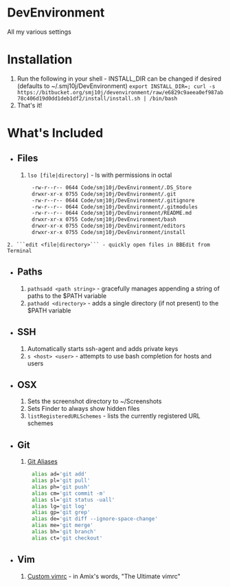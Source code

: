 DevEnvironment
==============

All my various settings

# Installation #

1. Run the following in your shell - INSTALL_DIR can be changed if desired (defaults to ~/.smj10j/DevEnvironment)
	```export INSTALL_DIR=; curl -s https://bitbucket.org/smj10j/devenvironment/raw/e6829c9aeea0ef987ab78c406d19d0dd1deb1df2/install/install.sh | /bin/bash```
2. That's it!



# What's Included #

- ## Files ##
	1. ```lso [file|directory]``` - ls with permissions in octal
``` .bash
		-rw-r--r-- 0644 Code/smj10j/DevEnvironment/.DS_Store
		drwxr-xr-x 0755 Code/smj10j/DevEnvironment/.git
		-rw-r--r-- 0644 Code/smj10j/DevEnvironment/.gitignore
		-rw-r--r-- 0644 Code/smj10j/DevEnvironment/.gitmodules
		-rw-r--r-- 0644 Code/smj10j/DevEnvironment/README.md
		drwxr-xr-x 0755 Code/smj10j/DevEnvironment/bash
		drwxr-xr-x 0755 Code/smj10j/DevEnvironment/editors
		drwxr-xr-x 0755 Code/smj10j/DevEnvironment/install
```		
	2. ```edit <file|directory>``` - quickly open files in BBEdit from Terminal
	
	
- ## Paths ##
	1. ```pathsadd <path string>``` - gracefully manages appending a string of paths to the $PATH variable
	2. ```pathadd <directory>``` - adds a single directory (if not present) to the $PATH variable
		
		
- ## SSH ##
	1. Automatically starts ssh-agent and adds private keys
	2. ```s <host> <user>``` - attempts to use bash completion for hosts and users


- ## OSX ##
	1. Sets the screenshot directory to  ~/Screenshots
	2. Sets Finder to always show hidden files
	3. ```listRegisteredURLSchemes``` - lists the currently registered URL schemes


- ## Git ##
	1. [Git Aliases](http://www.jperla.com/blog/post/teach-yourself-git-in-2-minutes)
``` .bash
		alias ad='git add'
		alias pl='git pull'
		alias ph='git push'
		alias cm='git commit -m'
		alias sl='git status -uall'
		alias lg='git log'
		alias gp='git grep'
		alias de='git diff --ignore-space-change'
		alias me='git merge'
		alias bh='git branch'
		alias ct='git checkout'
```

- ## Vim ##
	1. [Custom vimrc](https://github.com/amix/vimrc) - in Amix's words, "The Ultimate vimrc"
		
		
		
		
		
		
		
		
		